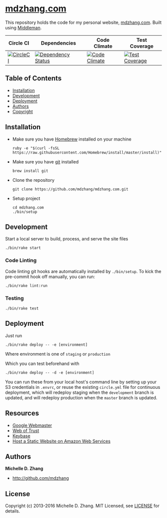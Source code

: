 # [mdzhang.com](http://mdzhang.com)

This repository holds the code for my personal website, [mdzhang.com](http://mdzhang.com). Built using [Middleman](https://middlemanapp.com).

| Circle CI | Dependencies | Code Climate | Test Coverage |
| --------- | ------------ | ------------ | ------------- |
| [![CircleCI](https://circleci.com/gh/mdzhang/mdzhang.com.svg?style=svg)](https://circleci.com/gh/mdzhang/mdzhang.com) | [![Dependency Status](https://gemnasium.com/badges/github.com/mdzhang/mdzhang.com.svg)](https://gemnasium.com/github.com/mdzhang/mdzhang.com) | [![Code Climate](https://codeclimate.com/github/mdzhang/mdzhang.com/badges/gpa.svg)](https://codeclimate.com/github/mdzhang/mdzhang.com) | [![Test Coverage](https://codeclimate.com/github/mdzhang/mdzhang.com/badges/coverage.svg)](https://codeclimate.com/github/mdzhang/mdzhang.com/coverage) |

## Table of Contents

* [Installation](#installation)
* [Development](#development)
* [Deployment](#deployment)
* [Authors](#authors)
* [Copyright](#copyright)

## Installation

* Make sure you have [Homebrew](http://brew.sh/) installed on your machine
    ```
    ruby -e "$(curl -fsSL https://raw.githubusercontent.com/Homebrew/install/master/install)"
    ```

* Make sure you have [git](https://git-scm.com/) installed
    ```
    brew install git
    ```

* Clone the repository
    ```
    git clone https://github.com/mdzhang/mdzhang.com.git
    ```

* Setup project
    ```
    cd mdzhang.com
    ./bin/setup
    ```

## Development

Start a local server to build, process, and serve the site files

```
./bin/rake start
```

### Code Linting

Code linting git hooks are automatically installed by `./bin/setup`. To kick the pre-commit hook off manually, you can run:

```
./bin/rake lint:run
```

### Testing

```
./bin/rake test
```

## Deployment

Just run

```
./bin/rake deploy -- -e [environment]
```

Where environment is one of `staging` or `production`

Which you can test beforehand with

```
./bin/rake deploy -- -d -e [environment]
```

You can run these from your local host's command line by setting up your S3 credentials in `.envrc`, or reuse the existing `circle.yml` file for continuous deployment, which will redeploy staging when the `development` branch is updated, and will redeploy production when the `master` branch is updated.

## Resources

* [Google Webmaster](https://www.google.com/webmasters)
* [Web of Trust](https://www.mywot.com/)
* [Keybase](https://keybase.io/)
* [Host a Static Website on Amazon Web Services](http://docs.aws.amazon.com/gettingstarted/latest/swh/website-hosting-intro.html)

## Authors

**Michelle D. Zhang**

  * <http://github.com/mdzhang>

## License

Copyright (c) 2013-2016 Michelle D. Zhang. MIT Licensed, see [LICENSE](LICENSE.md) for details.